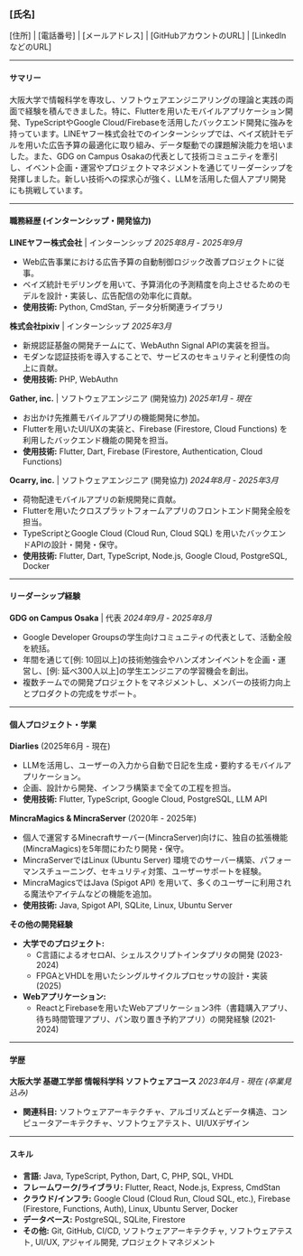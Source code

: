 
### **[氏名]**
[住所] | [電話番号] | [メールアドレス] | [GitHubアカウントのURL] | [LinkedInなどのURL]

---

#### **サマリー**

大阪大学で情報科学を専攻し、ソフトウェアエンジニアリングの理論と実践の両面で経験を積んできました。特に、Flutterを用いたモバイルアプリケーション開発、TypeScriptやGoogle Cloud/Firebaseを活用したバックエンド開発に強みを持っています。LINEヤフー株式会社でのインターンシップでは、ベイズ統計モデルを用いた広告予算の最適化に取り組み、データ駆動での課題解決能力を培いました。また、GDG on Campus Osakaの代表として技術コミュニティを牽引し、イベント企画・運営やプロジェクトマネジメントを通じてリーダーシップを発揮しました。新しい技術への探求心が強く、LLMを活用した個人アプリ開発にも挑戦しています。

---

#### **職務経歴 (インターンシップ・開発協力)**

**LINEヤフー株式会社** | インターンシップ
*2025年8月 - 2025年9月*
* Web広告事業における広告予算の自動制御ロジック改善プロジェクトに従事。
* ベイズ統計モデリングを用いて、予算消化の予測精度を向上させるためのモデルを設計・実装し、広告配信の効率化に貢献。
* **使用技術:** Python, CmdStan, データ分析関連ライブラリ

**株式会社pixiv** | インターンシップ
*2025年3月*
* 新規認証基盤の開発チームにて、WebAuthn Signal APIの実装を担当。
* モダンな認証技術を導入することで、サービスのセキュリティと利便性の向上に貢献。
* **使用技術:** PHP, WebAuthn

**Gather, inc.** | ソフトウェアエンジニア (開発協力)
*2025年1月 - 現在*
* お出かけ先推薦モバイルアプリの機能開発に参加。
* Flutterを用いたUI/UXの実装と、Firebase (Firestore, Cloud Functions) を利用したバックエンド機能の開発を担当。
* **使用技術:** Flutter, Dart, Firebase (Firestore, Authentication, Cloud Functions)

**Ocarry, inc.** | ソフトウェアエンジニア (開発協力)
*2024年8月 - 2025年3月*
* 荷物配達モバイルアプリの新規開発に貢献。
* Flutterを用いたクロスプラットフォームアプリのフロントエンド開発全般を担当。
* TypeScriptとGoogle Cloud (Cloud Run, Cloud SQL) を用いたバックエンドAPIの設計・開発・保守。
* **使用技術:** Flutter, Dart, TypeScript, Node.js, Google Cloud, PostgreSQL, Docker

---

#### **リーダーシップ経験**

**GDG on Campus Osaka** | 代表
*2024年9月 - 2025年8月*
* Google Developer Groupsの学生向けコミュニティの代表として、活動全般を統括。
* 年間を通じて[例: 10回以上]の技術勉強会やハンズオンイベントを企画・運営し、[例: 延べ300人以上]の学生エンジニアの学習機会を創出。
* 複数チームでの開発プロジェクトをマネジメントし、メンバーの技術力向上とプロダクトの完成をサポート。

---

#### **個人プロジェクト・学業**

**Diarlies** (2025年6月 - 現在)
* LLMを活用し、ユーザーの入力から自動で日記を生成・要約するモバイルアプリケーション。
* 企画、設計から開発、インフラ構築まで全ての工程を担当。
* **使用技術:** Flutter, TypeScript, Google Cloud, PostgreSQL, LLM API

**MincraMagics & MincraServer** (2020年 - 2025年)
* 個人で運営するMinecraftサーバー(MincraServer)向けに、独自の拡張機能(MincraMagics)を5年間にわたり開発・保守。
* MincraServerではLinux (Ubuntu Server) 環境でのサーバー構築、パフォーマンスチューニング、セキュリティ対策、ユーザーサポートを経験。
* MincraMagicsではJava (Spigot API) を用いて、多くのユーザーに利用される魔法やアイテムなどの機能を追加。
* **使用技術:** Java, Spigot API, SQLite, Linux, Ubuntu Server

**その他の開発経験**
* **大学でのプロジェクト:**
    * C言語によるオセロAI、シェルスクリプトインタプリタの開発 (2023-2024)
    * FPGAとVHDLを用いたシングルサイクルプロセッサの設計・実装 (2025)
* **Webアプリケーション:**
    * ReactとFirebaseを用いたWebアプリケーション3件（書籍購入アプリ、待ち時間管理アプリ、パン取り置き予約アプリ）の開発経験 (2021-2024)

---

#### **学歴**

**大阪大学 基礎工学部 情報科学科 ソフトウェアコース**
*2023年4月 - 現在 (卒業見込み)*
* **関連科目:** ソフトウェアアーキテクチャ、アルゴリズムとデータ構造、コンピュータアーキテクチャ、ソフトウェアテスト、UI/UXデザイン

---

#### **スキル**

* **言語:** Java, TypeScript, Python, Dart, C, PHP, SQL, VHDL
* **フレームワーク/ライブラリ:** Flutter, React, Node.js, Express, CmdStan
* **クラウド/インフラ:** Google Cloud (Cloud Run, Cloud SQL, etc.), Firebase (Firestore, Functions, Auth), Linux, Ubuntu Server, Docker
* **データベース:** PostgreSQL, SQLite, Firestore
* **その他:** Git, GitHub, CI/CD, ソフトウェアアーキテクチャ, ソフトウェアテスト, UI/UX, アジャイル開発, プロジェクトマネジメント
